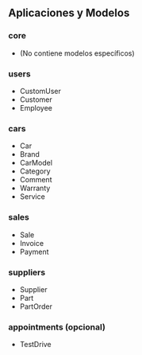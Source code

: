 ## Aplicaciones y Modelos

### core
- (No contiene modelos específicos)

### users
- CustomUser
- Customer
- Employee

### cars
- Car
- Brand
- CarModel
- Category
- Comment
- Warranty
- Service

### sales
- Sale
- Invoice
- Payment

### suppliers
- Supplier
- Part
- PartOrder

### appointments (opcional)
- TestDrive
